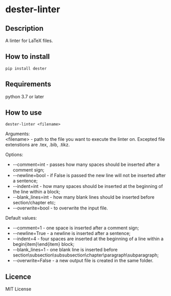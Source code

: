# dester-linter

## Description
A linter for LaTeX files.

## How to install
```pip install dester```

## Requirements
python 3.7 or later

## How to use

```dester-linter <filename>```

Arguments:\
\<filename\> - path to the file you want to execute the linter on.
Excepted file extenstions are .tex, .bib, .tikz.

Options:
* --comment=int - passes how many spaces should be inserted after a comment sign;
* --newline=bool - if False is passed the new line will not be inserted after a sentence;
* --indent=int - how many spaces should be inserted at the beginning of the line within a block;
* --blank_lines=int - how many blank lines should be inserted before section/chapter etc;
* --overwrite=bool - to overwrite the input file.

Default values:
* --comment=1 - one space is inserted after a comment sign;
* --newline=True - a newline is inserted after a sentence;
* --indent=4 - four spaces are inserted at the beginning of a line within a begin{item}\end{item} block;
* --blank_lines=1 - one blank line is inserted before section\subsection\subsubsection\chapter\paragraph\subparagraph;
* --overwrite=False - a new output file is created in the same folder.

## Licence
MIT License